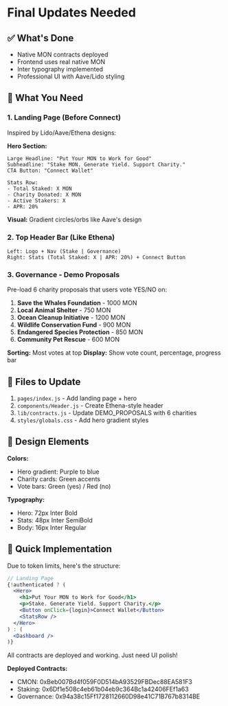# Final Updates Needed

## ✅ What's Done
- Native MON contracts deployed
- Frontend uses real native MON
- Inter typography implemented
- Professional UI with Aave/Lido styling

## 🎯 What You Need

### 1. Landing Page (Before Connect)
Inspired by Lido/Aave/Ethena designs:

**Hero Section:**
```
Large Headline: "Put Your MON to Work for Good"
Subheadline: "Stake MON. Generate Yield. Support Charity."
CTA Button: "Connect Wallet"

Stats Row:
- Total Staked: X MON
- Charity Donated: X MON  
- Active Stakers: X
- APR: 20%
```

**Visual:** Gradient circles/orbs like Aave's design

### 2. Top Header Bar (Like Ethena)
```
Left: Logo + Nav (Stake | Governance)
Right: Stats (Total Staked: X | APR: 20%) + Connect Button
```

### 3. Governance - Demo Proposals
Pre-load 6 charity proposals that users vote YES/NO on:

1. **Save the Whales Foundation** - 1000 MON
2. **Local Animal Shelter** - 750 MON  
3. **Ocean Cleanup Initiative** - 1200 MON
4. **Wildlife Conservation Fund** - 900 MON
5. **Endangered Species Protection** - 850 MON
6. **Community Pet Rescue** - 600 MON

**Sorting:** Most votes at top
**Display:** Show vote count, percentage, progress bar

## 📝 Files to Update

1. `pages/index.js` - Add landing page + hero
2. `components/Header.js` - Create Ethena-style header
3. `lib/contracts.js` - Update DEMO_PROPOSALS with 6 charities
4. `styles/globals.css` - Add hero gradient styles

## 🎨 Design Elements

**Colors:**
- Hero gradient: Purple to blue
- Charity cards: Green accents
- Vote bars: Green (yes) / Red (no)

**Typography:**
- Hero: 72px Inter Bold
- Stats: 48px Inter SemiBold
- Body: 16px Inter Regular

## 🚀 Quick Implementation

Due to token limits, here's the structure:

```jsx
// Landing Page
{!authenticated ? (
  <Hero>
    <h1>Put Your MON to Work for Good</h1>
    <p>Stake. Generate Yield. Support Charity.</p>
    <Button onClick={login}>Connect Wallet</Button>
    <StatsRow />
  </Hero>
) : (
  <Dashboard />
)}
```

All contracts are deployed and working. Just need UI polish!

**Deployed Contracts:**
- CMON: 0xBeb007Bd4f059F0D514bA93529FBDec88EA581F3
- Staking: 0x6Df1e508c4eb61b04eb9c364Bc1a42406FEf1a63
- Governance: 0x94a38c15Ff1728112660D98e41C71B767b8314BE
